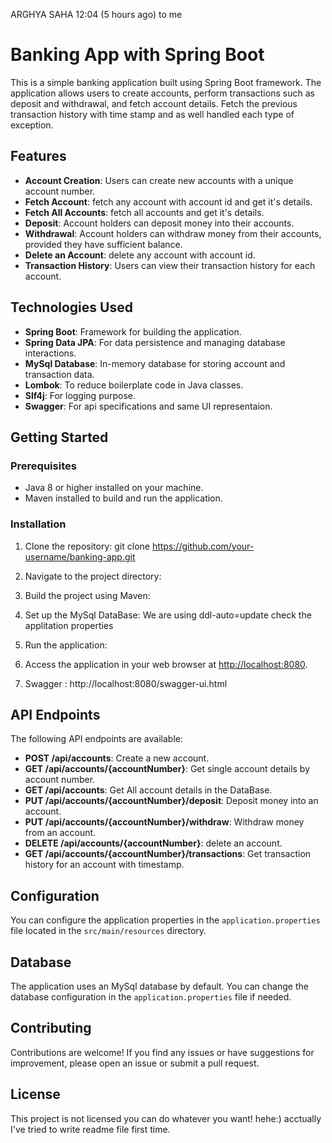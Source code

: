 
ARGHYA SAHA
12:04 (5 hours ago)
to me

# Banking App with Spring Boot

This is a simple banking application built using Spring Boot framework. The application allows users to create accounts, perform transactions such as deposit and withdrawal, and fetch account details. Fetch the previous transaction history with time stamp and as well handled each type of exception.

## Features

- **Account Creation**: Users can create new accounts with a unique account number.
- **Fetch Account**: fetch any account with account id and get it's details.
- **Fetch All Accounts**: fetch all accounts and get it's details.
- **Deposit**: Account holders can deposit money into their accounts.
- **Withdrawal**: Account holders can withdraw money from their accounts, provided they have sufficient balance.
- **Delete an Account**:  delete any account with account id.
- **Transaction History**: Users can view their transaction history for each account.

## Technologies Used

- **Spring Boot**: Framework for building the application.
- **Spring Data JPA**: For data persistence and managing database interactions.
- **MySql Database**: In-memory database for storing account and transaction data.
- **Lombok**: To reduce boilerplate code in Java classes.
- **Slf4j**: For logging purpose.
- **Swagger**: For api specifications and same UI representaion.

## Getting Started

### Prerequisites

- Java 8 or higher installed on your machine.
- Maven installed to build and run the application.

### Installation

1. Clone the repository: git clone https://github.com/your-username/banking-app.git

2. Navigate to the project directory:
   
3. Build the project using Maven:

4. Set up the MySql DataBase: We are using ddl-auto=update check the applitation properties
   
5. Run the application:

   
6. Access the application in your web browser at [http://localhost:8080](http://localhost:8080).
7. Swagger : http://localhost:8080/swagger-ui.html
   

## API Endpoints

The following API endpoints are available:

- **POST /api/accounts**: Create a new account.
- **GET /api/accounts/{accountNumber}**: Get single account details by account number.
- **GET /api/accounts**: Get All account details in the DataBase.
- **PUT /api/accounts/{accountNumber}/deposit**: Deposit money into an account.
- **PUT /api/accounts/{accountNumber}/withdraw**: Withdraw money from an account.
- **DELETE /api/accounts/{accountNumber}**: delete an account.
- **GET /api/accounts/{accountNumber}/transactions**: Get transaction history for an account with timestamp.

## Configuration

You can configure the application properties in the `application.properties` file located in the `src/main/resources` directory.

## Database

The application uses an MySql database by default. You can change the database configuration in the `application.properties` file if needed.

## Contributing

Contributions are welcome! If you find any issues or have suggestions for improvement, please open an issue or submit a pull request.

## License

This project is not licensed you can do whatever you want! hehe:) acctually I've tried to write readme file first time.
